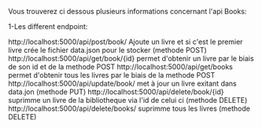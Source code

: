 Vous trouverez ci dessous plusieurs informations concernant l'api Books:


1-Les different endpoint:

http://localhost:5000/api/post/book/		Ajoute un livre et si c'est le premier livre crée le fichier data.json pour le stocker (methode POST)
http://localhost:5000/api/get/book/{id} 	permet d'obtenir un livre par le biais de son id et de la methode POST
http://localhost:5000/api/get/books		permet d'obtenir tous les livres par le biais de la methode POST
http://localhost:5000/api/update/book/		met à jour un livre exitant dans data.jon (methode PUT)
http://localhost:5000/api/delete/book/{id}	suprimme un livre de la bibliotheque via l'id de celui ci (methode DELETE) 
http://localhost:5000/api/delete/books/		suprimme tous les livres (methode DELETE)